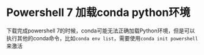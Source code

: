 # Powershell 7 加载conda python环境

下载完成powershell 7的时候，conda可能无法正确加载Python环境，但是可以执行其他的conda命令，比如`conda env list`，需要使用`conda init powershell`来激活
